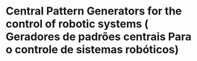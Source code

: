 # Central Pattern Generators for the control of robotic systems ( Geradores de padrões centrais Para o controle de sistemas robóticos)

